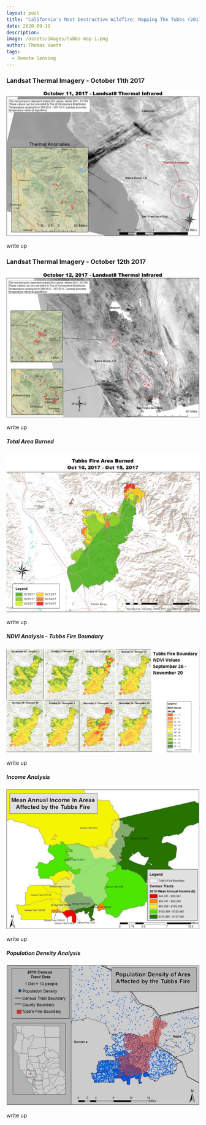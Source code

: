 ```yaml
---
layout: post
title: "California's Most Destructive Wildfire: Mapping The Tubbs (2017)"
date: 2020-09-19
description: 
image: /assets/images/tubbs-map-1.png
author: Thomas Vaeth
tags: 
  - Remote Sensing
---
```

### Landsat Thermal Imagery - October 11th 2017

![Map GIS](/assets/images/tubbs-map-1.png)

write up


### Landsat Thermal Imagery - October 12th 2017

![Placeholder](/assets/images/tubbs-map-2.png)

write up

##### Total Area Burned

![Placeholder](/assets/images/tubbs-map-3.png)

write up

##### NDVI Analysis - Tubbs Fire Boundary

![Placeholder](/assets/images/tubbs-ndvi.png)

write up

##### Income Analysis

![Placeholder](/assets/images/tubbs-income.png)

write up

##### Population Density Analysis

![Placeholder](/assets/images/tubbs-population.png)

write up

